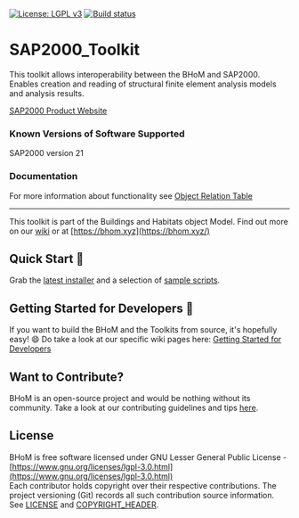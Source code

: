 [![License: LGPL v3](https://img.shields.io/badge/License-LGPL%20v3-blue.svg)](https://www.gnu.org/licenses/lgpl-3.0) [![Build status](https://ci.appveyor.com/api/projects/status/plmqiho414qw9oko/branch/master?svg=true)](https://ci.appveyor.com/api/projects/status/sap2000_toolkit/branch/master)

# SAP2000_Toolkit

This toolkit allows interoperability between the BHoM and SAP2000. Enables creation and reading of structural finite element analysis models and analysis results. 

[SAP2000 Product Website](https://www.csiamerica.com/products/sap2000)

### Known Versions of Software Supported
SAP2000 version 21

### Documentation
For more information about functionality see [Object Relation Table](https://github.com/BHoM/SAP2000_Toolkit/wiki/BHoM-SAP2000-Object-Relations)

---
This toolkit is part of the Buildings and Habitats object Model. Find out more on our [wiki](https://github.com/BHoM/documentation/wiki) or at [https://bhom.xyz](https://bhom.xyz/)

## Quick Start 🚀 

Grab the [latest installer](https://bhom.xyz/) and a selection of [sample scripts](https://github.com/BHoM/samples).


## Getting Started for Developers 🤖 

If you want to build the BHoM and the Toolkits from source, it's hopefully easy! 😄 
Do take a look at our specific wiki pages here: [Getting Started for Developers](https://github.com/BHoM/documentation/wiki/Getting-started-for-developers)


## Want to Contribute? ##

BHoM is an open-source project and would be nothing without its community. Take a look at our contributing guidelines and tips [here](https://github.com/BHoM/BHoM/blob/master/CONTRIBUTING.md).


## License ##

BHoM is free software licensed under GNU Lesser General Public License - [https://www.gnu.org/licenses/lgpl-3.0.html](https://www.gnu.org/licenses/lgpl-3.0.html)  
Each contributor holds copyright over their respective contributions.
The project versioning (Git) records all such contribution source information.
See [LICENSE](https://github.com/BHoM/BHoM/blob/master/LICENSE) and [COPYRIGHT_HEADER](https://github.com/BHoM/BHoM/blob/master/COPYRIGHT_HEADER.txt).
